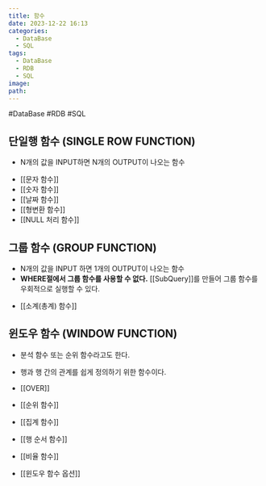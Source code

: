 ```yaml
---
title: 함수
date: 2023-12-22 16:13
categories:
  - DataBase
  - SQL
tags:
  - DataBase
  - RDB
  - SQL
image: 
path:
---
```

#DataBase #RDB #SQL 

## 단일행 함수 (SINGLE ROW FUNCTION)
- N개의 값을 INPUT하면 N개의 OUTPUT이 나오는 함수

+ [[문자 함수]]
+ [[숫자 함수]]
+ [[날짜 함수]]
+ [[형변환 함수]]
+ [[NULL 처리 함수]]

## 그룹 함수 (GROUP FUNCTION)
- N개의 값을 INPUT 하면 1개의 OUTPUT이 나오는 함수
- **WHERE절에서 그룹 함수를 사용할 수 없다.** [[SubQuery]]를 만들어 그룹 함수를 우회적으로 실행할 수 있다.

+ [[소계(총계) 함수]]

## 윈도우 함수 (WINDOW FUNCTION)
+ 분석 함수 또는 순위 함수라고도 한다.
+ 행과 행 간의 관계를 쉽게 정의하기 위한 함수이다.

+ [[OVER]]
+ [[순위 함수]]
+ [[집계 함수]]
+ [[행 순서 함수]]
+ [[비율 함수]]
+ [[윈도우 함수 옵션]]